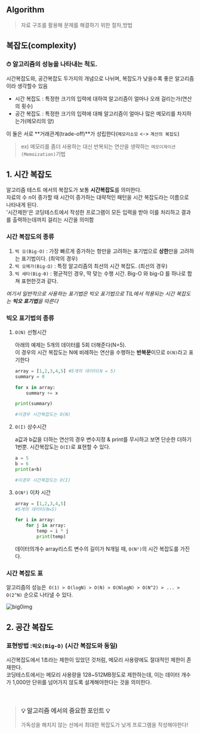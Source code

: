 Algorithm
---
> 자료 구조를 활용해 문제를 해결하기 위한 절차,방법

## 복잡도(complexity)

### ⏱ 알고리즘의 성능을 나타내는 척도.

시간복잡도와, 공간복잡도 두가지의 개념으로 나뉘며, 복잡도가 낮을수록 좋은 알고리즘이라 생각할수 있음

- 시간 복잡도 : 특정한 크기의 입력에 대하여 알고리즘이 얼마나 오래 걸리는가(연산의 횟수)
- 공간 복잡도 : 특정한 크기의 입력에 대해 알고리즘이 얼마나 많은 메모리를 차지하는가(메모리의 양)

이 둘은 서로 **거래관계(trade-off)**가 성립한다(`메모리소모` <-> `계산의 복잡도`)
> ex) 메모리를 좀더 사용하는 대신 반복되는 연산을 생략하는 `메모이제이션(Memoization)`기법

## 1. 시간 복잡도

알고리즘 테스트 에서의 복잡도가 보통 **시간복잡도**를 의미한다.<br>
자료의 수 n이 증가할 때 시간이 증가하는 대략적인 패턴을 시간 복잡도라는 이름으로 나타내게 된다.<br>
'시간제한'은 코딩테스트에서 작성한 프로그램이 모든 입력을 받아 이를 처리하고 결과를 출력하는데까지 걸리는 시간을 의미함


### 시간 복잡도의 종류
  1. `빅 오(Big-O)` : 가장 빠르게 증가하는 항만을 고려하는 표기법으로 **상한**만을 고려하는 표기법이다. (최악의 경우)
  2. `빅 오메가(Big-Ω)` :  특정 알고리즘의 최선의 시간 복잡도. (최선의 경우)
  3. `빅 세타(Big-θ)` : 평균적인 경우, 딱 맞는 수행 시간. Big-O 와 big-Ω 를 하나로 합쳐 표현한것과 같다.

_여기서 일반적으로 사용하는 표기법은 빅오 표기법으로 TIL에서 적용되는 시간 복잡도는 **빅오 표기법**을 따른다_

### 빅오 표기법의 종류
1. `O(N)` 선형시간

    아래의 예제는 5개의 데이터를 5회 더해준다(N=5).<br> 이 경우의 시간 복잡도는 N에 비례하는 연산을 수행하는 **반복문**이므로 `O(N)`라고 표기한다

    ```python
    array = [1,2,3,4,5] #5개의 데이터(N = 5)
    summary = 0 

    for x in array:
        summary += x

    print(summary) 

    #이경우 시간복잡도는 O(N)
    ```

2. `O(I)` 상수시간

    a값과 b값을 더하는 연산의 경우 변수지정 & print를 무시하고 보면 단순한 더하기 1번뿐. 시간복잡도는 `O(I)`로 표현할 수 있다.

    ```python
    a = 5
    b = 6
    print(a+b)

    #이경우 시간복잡도는 O(I)
    ```

3. `O(N²)` 이차 시간

    ```python
    array = [1,2,3,4,5]
    #5개의 데이터(N=5)

    for i in array:
        for j in array:
            temp = i * j
            print(temp)
    ```

    데이터의개수 array리스트 변수의 길이가 N개일 때, `O(N²)`의 시간 복잡도를 가진다.<br>

### 시간 복잡도 표
알고리즘의 성능은` O(1) > O(logN) > O(N) > O(NlogN) > O(N^2) > ... > O(2^N)` 순으로 나타낼 수 있다.

![big0img](https://user-images.githubusercontent.com/71719160/187076380-20693651-4f0e-41d9-b0f5-50788d8b472c.jpeg)


## 2. 공간 복잡도
### 표현방법  :`빅오(Big-O)` (시간 복잡도와 동일)

시간복잡도에서 1초라는 제한이 있었던 것처럼, 메모리 사용량에도 절대적인 제한이 존재한다. <br>
코딩테스트에서는 메모리 사용량을 128~512MB정도로 제한하는데, 이는 데이터 개수가 1,000만 단위를 넘어가지 않도록 설계해야한다는 것을 의미한다.


<br>

> ### 💡 알고리즘 에서의 중요한 포인트 💡
> 가독성을 해치지 않는 선에서 최대한 복잡도가 낮게 프로그램을 작성해야한다!
